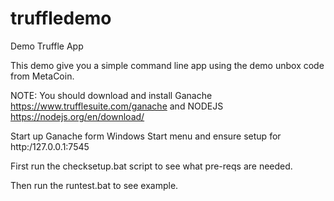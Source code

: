 # truffledemo
Demo Truffle App

This demo give you a simple command line app using the demo unbox code from MetaCoin.


NOTE: You should download and install Ganache https://www.trufflesuite.com/ganache and NODEJS https://nodejs.org/en/download/

Start up Ganache form Windows Start menu and ensure setup for http:/127.0.0.1:7545

First run the checksetup.bat script to see what pre-reqs are needed.

Then run the runtest.bat to see example.
